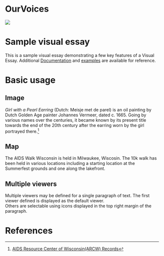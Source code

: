 # OurVoices
<a href="https://juncture-digital.org"><img src="https://juncture-digital.org/images/ve-button.png"></a>

<param ve-config 
       title="AIDs Walk Posters"
       author="Cora Terletzky"
       banner="https://collections.lib.uwm.edu/digital/api/singleitem/image/arcw/212/default.jpg" 
       layout="vertical">


# Sample visual essay

This is a sample visual essay demonstrating a few key features of a Visual Essay. Additional [Documentation](https://github.com/JSTOR-Labs/juncture/wiki) and [examples](https://jstor-labs.github.io/juncture-examples) are available for reference.
<param ve-image 
       url="https://collections.lib.uwm.edu/digital/iiif/arcw/211/full/full/0/default.jpg">

# Basic usage

## Image

_Girl with a Pearl Earring_ (Dutch: Meisje met de parel) is an oil painting by Dutch Golden Age painter Johannes Vermeer, 
dated c. 1665. Going by various names over the centuries, it became known by its present title towards the end of the 
20th century after the earring worn by the girl portrayed there.[^1]
<param ve-image 
       label="Girl with a Pearl Earring" 
       description="painting by Johannes Vermeer" 
       license="public domain" 
       url="https://upload.wikimedia.org/wikipedia/commons/0/0f/1665_Girl_with_a_Pearl_Earring.jpg">

## Map

The AIDS Walk Wisconsin is held in Milwaukee, Wiscosin. The 10k walk has been held in various locations including a starting location at the Summerfest grounds and one along the lakefront. 
<meta name="geo.position" content="43.05; -87.95">

## Multiple viewers

Multiple viewers may be defined for a single paragraph of text.  The first viewer defined is displayed as the default viewer.  
Others are selectable using icons displayed in the top right margin of the paragraph.
<param ve-image 
       manifest="https://iiif.juncture-digital.org/manifest/6dd738aed85597cac540ad31dd5818e86ef7f2918c7b43a9eb3123d5538e6e4c">
<param ve-map center="Q36600" zoom="11">

# References

[^1]: [AIDS Resource Center of Wisconsin(ARCW) Records](https://uwm.edu/lib-collections/arcw/)
